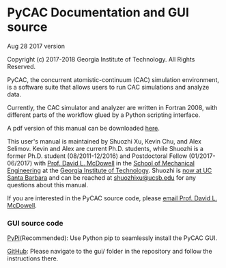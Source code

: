 # PyCAC Documentation and GUI source

Aug 28 2017 version

Copyright (c) 2017-2018 Georgia Institute of Technology. All Rights Reserved.

PyCAC, the concurrent atomistic-continuum (CAC) simulation environment, is a software suite that allows users to run CAC simulations and analyze data.

Currently, the CAC simulator and analyzer are written in Fortran 2008, with different parts of the workflow glued by a Python scripting interface.

A pdf version of this manual can be downloaded <a href="PyCAC.pdf" target="_blank">here</a>.

This user's manual is maintained by Shuozhi Xu, Kevin Chu, and Alex Selimov. Kevin and Alex are current Ph.D. students, while Shuozhi is a former Ph.D. student (08/2011-12/2016) and Postdoctoral Fellow (01/2017-06/2017) with [Prof. David L. McDowell](http://www.me.gatech.edu/faculty/mcdowell) in the [School of Mechanical Engineering](http://www.me.gatech.edu) at the [Georgia Institute of Technology](http://www.gatech.edu). Shuozhi is [now at UC Santa Barbara](http://shuozhixu.cnsi.ucsb.edu) and can be reached at [shuozhixu@ucsb.edu](mailto:shuozhixu@ucsb.edu) for any questions about this manual.

If you are interested in the PyCAC source code, please [email Prof. David L. McDowell](mailto:david.mcdowell@me.gatech.edu).

### GUI source code

[PyPi](https://pypi.org/project/pycac/)(Recommended): Use Python pip to seamlessly install the PyCAC GUI.

[GitHub](https://github.com/GT-McDowell-Lab/PyCAC/): Please navigate to the gui/ folder in the repository and follow the instructions there.

